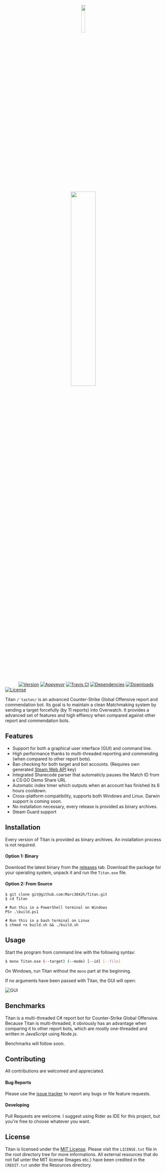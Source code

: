 <p align="center"><img width=15% src="https://github.com/Marc3842h/Titan/blob/master/Titan/Resources/Logo.png"></p>
<p align="center"><img width=40% src="https://github.com/Marc3842h/Titan/blob/master/Titan/Resources/Text.png"></p>

&nbsp;&nbsp;&nbsp;&nbsp;&nbsp;&nbsp;&nbsp;&nbsp;&nbsp;&nbsp;
[![Version](https://img.shields.io/github/release/Marc3842h/Titan/all.svg?label=version)](https://github.com/Marc3842h/Titan/releases)
[![Appveyor](https://img.shields.io/appveyor/ci/Marc3842h/titan-kr2ki.svg?label=windows%20build)](https://ci.appveyor.com/project/Marc3842h/titan-kr2ki)
[![Travis CI](https://img.shields.io/travis/Marc3842h/Titan.svg?label=linux%20build)](https://travis-ci.org/Marc3842h/Titan)
[![Dependencies](https://img.shields.io/librariesio/github/Marc3842h/Titan.svg)](https://libraries.io/github/Marc3842h/Titan)
[![Downloads](https://img.shields.io/github/downloads/Marc3842h/Titan/total.svg)](https://github.com/Marc3842h/Titan/releases)
[![License](https://img.shields.io/github/license/Marc3842h/Titan.svg)](https://github.com/Marc3842h/Titan/blob/master/LICENSE.txt)
&nbsp;&nbsp;&nbsp;&nbsp;&nbsp;&nbsp;&nbsp;&nbsp;&nbsp;&nbsp;

Titan `/ˈtaɪtən/` is an advanced Counter-Strike Global Offensive report and commendation bot.
Its goal is to maintain a clean Matchmaking system by sending a target forcefully (by 11 reports) into Overwatch.
It provides a advanced set of features and high effiency when compared against other report and commendation bots.

## Features

* Support for both a graphical user interface (GUI) and command line.
* High performance thanks to multi-threaded reporting and commending (when compared to other report bots).
* Ban checking for both target and bot accounts. (Requires own generated [Steam Web API](https://steamcommunity.com/dev/apikey) key)
* Integrated Sharecode parser that automaticly pauses the Match ID from a CS:GO Demo Share URL
* Automatic index timer which outputs when an account has finished its 6 hours cooldown.
* Cross-platform compatibility, supports both Windows and Linux. Darwin support is coming soon.
* No installation necessary, every release is provided as binary archives.
* Steam Guard support

## Installation

Every version of Titan is provided as binary archives. An installation process is not required.

#### Option 1: Binary

Download the latest binary from the [releases](https://github.com/Marc3842h/Titan/releases) tab.
Download the package for your operating system, unpack it and run the `Titan.exe` file.

#### Option 2: From Source

```
$ git clone git@github.com:Marc3842h/Titan.git
$ cd Titan

# Run this in a PowerShell terminal on Windows
PS> .\build.ps1

# Run this in a bash terminal on Linux
$ chmod +x build.sh && ./build.sh
```

## Usage

Start the program from command line with the following syntax:

```bash
$ mono Titan.exe (--target) (--mode) [--id] [--file]
```

On Windows, run Titan without the `mono` part at the beginning.

If no arguments have been passed with Titan, the GUI will open:

![GUI](https://github.com/Marc3842h/Titan/blob/master/Titan/Resources/MainForm.png)

## Benchmarks

Titan is a multi-threaded C# report bot for Counter-Strike Global Offensive.
Because Titan is multi-threaded, it obviously has an advantage when comparing it to other report bots,
which are mostly one-threaded and written in JavaScript using Node.js.

Benchmarks will follow soon.

## Contributing

All contributions are welcomed and appreciated.

#### Bug Reports

Please use the [issue tracker](https://github.com/Marc3842h/Titan/issues) to report any bugs or file feature requests.

#### Developing

Pull Requests are welcome. I suggest using Rider as IDE for this project, but you're free to choose whatever
you want.

## License

Titan is licensed under the [MIT License](https://github.com/Marc3842h/Titan/blob/master/LICENSE.txt).
Please visit the `LICENSE.txt` file in the root directory tree for more informations.
All external resources that do not fall unter the MIT license (Images etc.) have been credited
in the `CREDIT.txt` under the Resources directory.

